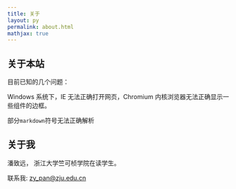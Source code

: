 ```yaml
---
title: 关于
layout: py
permalink: about.html
mathjax: true
---
```


<script type="text/javascript"src="https://i.upmath.me/latex.js"></script>

## 关于本站

目前已知的几个问题：

Windows 系统下，IE 无法正确打开网页，Chromium 内核浏览器无法正确显示一些组件的边框。

部分`markdown`符号无法正确解析

## 关于我

潘致远， 浙江大学竺可桢学院在读学生。

联系我: [zy_pan@zju.edu.cn](mailto:zy_pan@zju.edu.cn)

